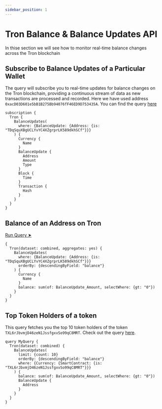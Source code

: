 ```yaml
---
sidebar_position: 1
---
```


# Tron Balance & Balance Updates API

In thise section we will see how to monitor real-time balance changes across the Tron blockchain

<head>
<meta name="title" content="How to get Tron Balance Updates of an address"/>
<meta name="description" content="Learn how to get real time balance & balance updates of a Tron address using Bitquery's Tron Balance Updates API."/>
<meta name="keywords" content="balance api, balance updates api, balance updates python api, Tron Balance python api, NFT balance api, Balance scan api, Balance api docs, Tron Balance crypto api, balance blockchain api,Tron network api, Tron web3 api, tronscan api"/>
<meta name="robots" content="index, follow"/>
<meta http-equiv="Content-Type" content="text/html; charset=utf-8"/>
<meta name="language" content="English"/>

<!-- Open Graph / Facebook -->

<meta property="og:type" content="website" />
<meta
  property="og:title"
  content="How to get Tron Balance & Balance Updates of an address"
/>
<meta
  property="og:description"
  content="Learn how to get historical & real time balance & balance updates of a Tron address using Bitquery's Tron Balance Updates API."
/>

<!-- Twitter -->

<meta property="twitter:card" content="summary_large_image" />
<meta property="twitter:title" content="How to get Tron Balance Updates of an address" />
<meta property="twitter:description" content="Learn how to get real time balance & balance updates of a Tron address using Bitquery's Tron Balance Updates API." />
</head>

## Subscribe to Balance Updates of a Particular Wallet

The query will subscribe you to real-time updates for balance changes on the Tron blockchain, providing a continuous stream of data as new transactions are processed and recorded. Here we have used address `0xacD03D601e5bB1B275Bb94076fF46ED9D753435A`. You can find the query [here](https://ide.bitquery.io/Balance-Updates-of-a-particular-address-on-Tron)

```
subscription {
  Tron {
    BalanceUpdates(
      where: {BalanceUpdate: {Address: {is: "TDqSquXBgUCLYvYC4XZgrprLK589dkhSCf"}}}
    ) {
      Currency {
        Name
      }
      BalanceUpdate {
        Address
        Amount
        Type
      }
      Block {
        Time
      }
      Transaction {
        Hash
      }
    }
  }
}

```

## Balance of an Address on Tron

[Run Query ➤](https://ide.bitquery.io/balance-of-an-address-on-tron)

```
{
  Tron(dataset: combined, aggregates: yes) {
    BalanceUpdates(
      where: {BalanceUpdate: {Address: {is: "TDqSquXBgUCLYvYC4XZgrprLK589dkhSCf"}}}
      orderBy: {descendingByField: "balance"}
    ) {
      Currency {
        Name
      }
      balance: sum(of: BalanceUpdate_Amount, selectWhere: {gt: "0"})
    }
  }
}

```

## Top Token Holders of a token

This query fetches you the top 10 token holders of the token `TXL6rJbvmjD46zeN1JssfgxvSo99qC8MRT`. Check out the query [here](https://ide.bitquery.io/top-token-holders_2).

```
query MyQuery {
  Tron(dataset: combined) {
    BalanceUpdates(
      limit: {count: 10}
      orderBy: {descendingByField: "balance"}
      where: {Currency: {SmartContract: {is: "TXL6rJbvmjD46zeN1JssfgxvSo99qC8MRT"}}}
    ) {
      balance: sum(of: BalanceUpdate_Amount, selectWhere: {gt: "0"})
      BalanceUpdate {
        Address
      }
    }
  }
}

```

